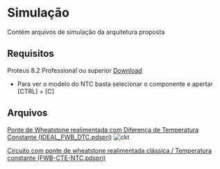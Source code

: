 # Simulação

Contém arquivos de simulação da arquitetura proposta

## Requisitos

Proteus 8.2 Professional ou superior [Download](https://www.labcenter.com/downloads/)

* Para ver o modelo do NTC basta selecionar o componente e apertar [CTRL] + [C]

## Arquivos
[Ponte de Wheatstone realimentada com Diferença de Temperatura Constante (IDEAL_FWB_DTC.pdsprj)](IDEAL_FWB_DTC.pdsprj)
![ckt](https://user-images.githubusercontent.com/62115394/198166529-13636da9-ddcb-45d6-bd4b-fd451e56d4da.svg)

[Circuito com ponte de wheatstone realimentada clássica / Temperatura constante (FWB-CTE-NTC.pdsprj)](FWB-CTE-NTC.pdsprj)
